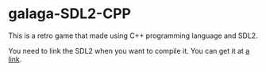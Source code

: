 # galaga-SDL2-CPP
This is a retro game that made using C++ programming language and SDL2.

You need to link the SDL2 when you want to compile it. You can get it at [a link](https://libsdl.org/download-2.0.php).
